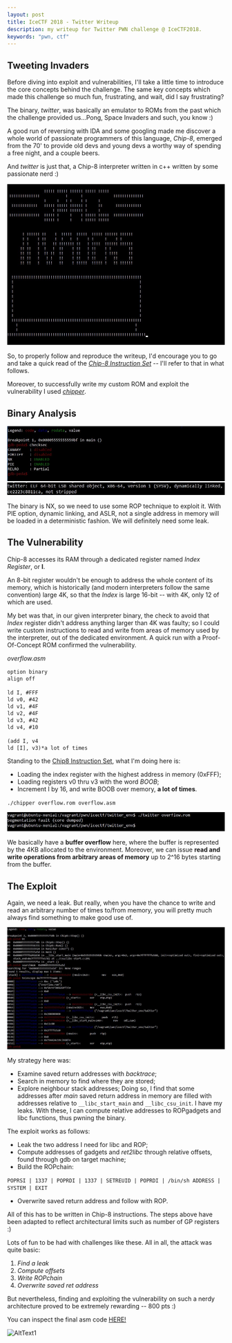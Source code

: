 ```yaml
---
layout: post
title: IceCTF 2018 - Twitter Writeup
description: my writeup for Twitter PWN challenge @ IceCTF2018.
keywords: "pwn, ctf"
---
```


## Tweeting Invaders
Before diving into exploit and vulnerabilities, I'll take a little time to introduce the core concepts behind the challenge. The same key concepts which made this challenge so much fun, frustrating, and wait, did I say frustrating?

The binary, _twitter_, was basically an emulator to ROMs from the past which the challenge provided us...Pong, Space Invaders and such, you know :)

A good run of reversing with IDA and some googling made me discover a whole world of passionate programmers of this language, _Chip-8_, emerged from the 70' to provide old devs and young devs a worthy way of spending a free night, and a couple beers.

And _twitter_ is just that, a Chip-8 interpreter written in c++ written by some passionate nerd :)

![AltText1](/assets/img/icectftwitter_1.JPG)

So, to properly follow and reproduce the writeup, I'd encourage you to go and take a quick read of the [_Chip-8 Instruction Set_](http://devernay.free.fr/hacks/chip8/C8TECH10.HTM) -- I'll refer to that in what follows.

Moreover, to successfully write my custom ROM and exploit the vulnerability I used [_chipper_](https://github.com/mwales/chip8/tree/master/chipper).

## Binary Analysis

![AltText1](/assets/img/icectftwitter_2.JPG)
![AltText1](/assets/img/icectftwitter_3.JPG)

The binary is NX, so we need to use some ROP technique to exploit it.
With PIE option, dynamic linking, and ASLR, not a single address in memory will be loaded in a deterministic fashion. We will definitely need some leak.

## The Vulnerability

Chip-8 accesses its RAM through a dedicated register named _Index Register_, or **I**.

An 8-bit register wouldn't be enough to address the whole content of its memory, which is historically (and modern interpreters follow the same convention) large 4K, so that the _Index_ is large 16-bit -- with 4K, only 12 of which are used.

My bet was that, in our given interpreter binary, the check to avoid that _Index_ register didn't address anything larger than 4K was faulty; so I could write custom instructions to read and write from areas of memory used by the interpreter, out of the dedicated environment. A quick run with a Proof-Of-Concept ROM confirmed the vulnerability.

_overflow.asm_
```
option binary
align off

ld I, #FFF
ld v0, #42
ld v1, #4F
ld v2, #4F
ld v3, #42
ld v4, #10

(add I, v4
ld [I], v3)*a lot of times
```
Standing to the [Chip8 Instruction Set](http://devernay.free.fr/hacks/chip8/C8TECH10.HTM), what I'm doing here is:
- Loading the index register with the highest address in memory (0xFFF);
- Loading registers v0 thru v3 with the word _BOOB_;
- Increment I by 16, and write BOOB over memory, **a lot of times**.


`./chipper overflow.rom overflow.asm`

![AltText1](/assets/img/icectftwitter_4.JPG)


We basically have a **buffer overflow** here, where the buffer is represented by the 4KB allocated to the environment. Moreover, we can issue **read and write operations from arbitrary areas of memory** up to 2^16 bytes starting from the buffer.


## The Exploit

Again, we need a leak.
But really, when you have the chance to write and read an arbitrary number of times to/from memory, you will pretty much always find something to make good use of.

![AltText1](/assets/img/icectftwitter_5.JPG)

My strategy here was:
- Examine saved return addresses with _backtrace_;
- Search in memory to find where they are stored;
- Explore neighbour stack addresses;
Doing so, I find that some addresses after _main_ saved return address in memory are filled with addresses relative to `__libc_start_main` and `__libc_csu_init`. I have my leaks. With these, I can compute relative addresses to ROPgadgets and libc functions, thus pwning the binary.

The exploit works as follows:
- Leak the two address I need for libc and ROP;
- Compute addresses of gadgets and _ret2libc_ through relative offsets, found through gdb on target machine;
- Build the ROPchain:


```POPRSI | 1337 | POPRDI | 1337 | SETREUID | POPRDI | /bin/sh ADDRESS | SYSTEM | EXIT```

- Overwrite saved return address and follow with ROP.


All of this has to be written in Chip-8 instructions. The steps above have been adapted to reflect architectural limits such as number of GP registers :)

Lots of fun to be had with challenges like these. All in all, the attack was quite basic:

1. _Find a leak_
2. _Compute offsets_
3. _Write ROPchain_
4. _Overwrite saved ret address_

But nevertheless, finding and exploiting the vulnerability on such a nerdy architecture proved to be extremely rewarding -- 800 pts :)


You can inspect the final asm code [HERE!](https://github.com/pwnthemole/ctfs/blob/master/icectf2018/twitter/REMOTEPWN.asm)

![AltText1](/assets/img/icectftwitter_6.JPG)
